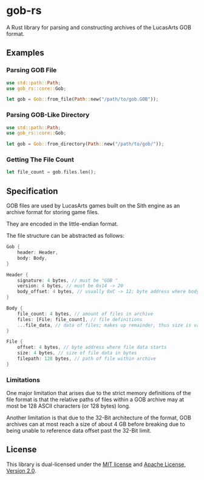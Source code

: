 # gob-rs

A Rust library for parsing and constructing archives of the LucasArts GOB format.

## Examples

### Parsing GOB File

```rs
use std::path::Path;
use gob_rs::core::Gob;

let gob = Gob::from_file(Path::new("/path/to/gob.GOB"));
```

### Parsing GOB-Like Directory

```rs
use std::path::Path;
use gob_rs::core::Gob;

let gob = Gob::from_directory(Path::new("/path/to/gob/"));
```

### Getting The File Count

```rs
let file_count = gob.files.len();
```

## Specification

GOB files are used by LucasArts games built on the Sith engine as an archive format for storing game files.

They are encoded in the little-endian format.

The file structure can be abstracted as follows:

```rs
Gob {
    header: Header,
    body: Body,
}

Header {
    signature: 4 bytes, // must be "GOB "
    version: 4 bytes, // must be 0x14 -> 20
    body_offset: 4 bytes, // usually 0xC -> 12; byte address where body starts
}

Body {
    file_count: 4 bytes, // amount of files in archive
    files: [File; file_count], // file definitions
    ...file_data, // data of files; makes up remainder, thus size is variable
}

File {
    offset: 4 bytes, // byte address where file data starts
    size: 4 bytes, // size of file data in bytes
    filepath: 128 bytes, // path of file within archive
}
```

### Limitations

One major limitation that arises due to the strict memory definitions of the file format is that the relative paths of files within a GOB archive may at most be 128 ASCII characters (or 128 bytes) long.

Another limitation is that due to the 32-Bit architecture of the format, GOB archives can at most reach a size of about 4 GB before breaking due to being unable to reference data offset past the 32-Bit limit.

## License

This library is dual-licensed under the [MIT license](LICENSE-MIT) and [Apache License, Version 2.0](LICENSE-APACHE).
